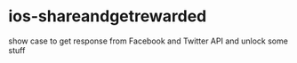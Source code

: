 # ios-shareandgetrewarded
show case to get response from Facebook and Twitter API and unlock some stuff
